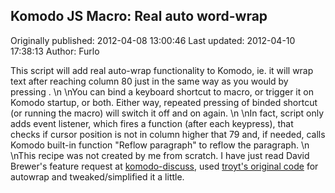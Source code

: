 ## Komodo JS Macro: Real auto word-wrap 
Originally published: 2012-04-08 13:00:46 
Last updated: 2012-04-10 17:38:13 
Author: Furlo  
 
This script will add real auto-wrap functionality to Komodo, ie. it will wrap text after reaching column 80 just in the same way as you would by pressing <Enter>.\n\nYou can bind a keyboard shortcut to macro, or trigger it on Komodo startup, or both. Either way, repeated pressing of binded shortcut (or running the macro) will switch it off and on again.\n\nIn fact, script only adds event listener, which fires a function (after each keypress), that checks if cursor position is not in column higher that 79 and, if needed, calls Komodo built-in function "Reflow paragraph" to reflow the paragraph.\n\nThis recipe was not created by me from scratch. I have just read David Brewer's feature request at [komodo-discuss](http://code.activestate.com/lists/komodo-discuss/4965/), used [troyt's original code](http://www.openkomodo.com/blogs/troyt/revenge-auto-wrap-type-type-type-ding) for autowrap and tweaked/simplified it a little.